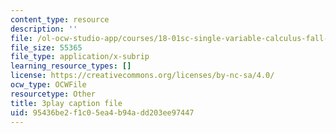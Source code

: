 ```yaml
---
content_type: resource
description: ''
file: /ol-ocw-studio-app/courses/18-01sc-single-variable-calculus-fall-2010/95436be2f1c05ea4b94add203ee97447_HgEqXhsIq_g.vtt
file_size: 55365
file_type: application/x-subrip
learning_resource_types: []
license: https://creativecommons.org/licenses/by-nc-sa/4.0/
ocw_type: OCWFile
resourcetype: Other
title: 3play caption file
uid: 95436be2-f1c0-5ea4-b94a-dd203ee97447
---
```

